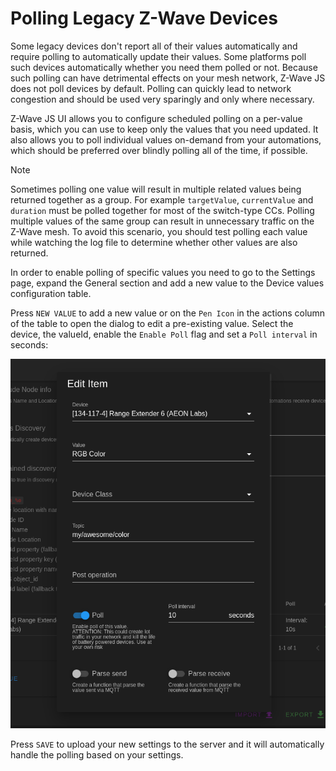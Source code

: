 # Polling Legacy Z-Wave Devices

Some legacy devices don't report all of their values automatically and require polling to automatically update their values. Some platforms poll such devices automatically whether you need them polled or not. Because such polling can have detrimental effects on your mesh network, Z-Wave JS does not poll devices by default. Polling can quickly lead to network congestion and should be used very sparingly and only where necessary.

Z-Wave JS UI allows you to configure scheduled polling on a per-value basis, which you can use to keep only the values that you need updated. It also allows you to poll individual values on-demand from your automations, which should be preferred over blindly polling all of the time, if possible.

> [!NOTE]
> Sometimes polling one value will result in multiple related values being returned together as a group. For example `targetValue`, `currentValue` and `duration` must be polled together for most of the switch-type CCs. Polling multiple values of the same group can result in unnecessary traffic on the Z-Wave mesh. To avoid this scenario, you should test polling each value while watching the log file to determine whether other values are also returned.

In order to enable polling of specific values you need to go to the Settings page, expand the General section and add a new value to the Device values configuration table.

Press `NEW VALUE` to add a new value or on the `Pen Icon` in the actions column of the table to open the dialog to edit a pre-existing value. Select the device, the valueId, enable the `Enable Poll` flag and set a `Poll interval` in seconds:

![Edit value](../_images/edit_gateway_value.png)

Press `SAVE` to upload your new settings to the server and it will automatically handle the polling based on your settings.
